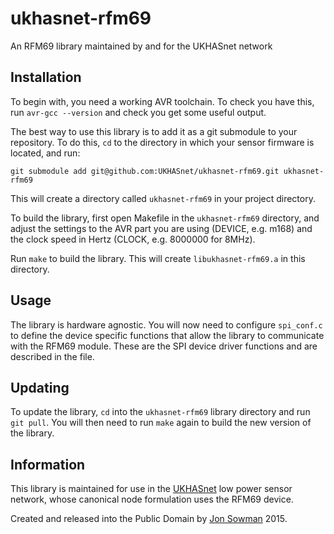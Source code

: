 # ukhasnet-rfm69
An RFM69 library maintained by and for the UKHASnet network

## Installation

To begin with, you need a working AVR toolchain. To check you have this, run
`avr-gcc --version` and check you get some useful output.  

The best way to use this library is to add it as a git submodule to your
repository. To do this, `cd` to the directory in which your sensor firmware is
located, and run:  

`git submodule add git@github.com:UKHASnet/ukhasnet-rfm69.git ukhasnet-rfm69`

This will create a directory called `ukhasnet-rfm69` in your project directory.  

To build the library, first open Makefile in the `ukhasnet-rfm69` directory,
and adjust the settings to the AVR part you are using (DEVICE, e.g. m168) and
the clock speed in Hertz (CLOCK, e.g. 8000000 for 8MHz).  

Run `make` to build the library. This will create `libukhasnet-rfm69.a` in this
directory.  

## Usage

The library is hardware agnostic. You will now need to configure `spi_conf.c`
to define the device specific functions that allow the library to communicate
with the RFM69 module. These are the SPI device driver functions and are
described in the file. 

## Updating

To update the library, `cd` into the `ukhasnet-rfm69` library directory and run
`git pull`. You will then need to run `make` again to build the new version of
the library.  

## Information

This library is maintained for use in the [UKHASnet](http://ukhas.net) low
power sensor network, whose canonical node formulation uses the RFM69 device.  

Created and released into the Public Domain by [Jon
Sowman](http://github.com/jonsowman) 2015.  
